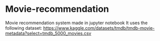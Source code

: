 # Movie-recommendation
Movie recommendation system made in jupyter notebook
It uses the following dataset: <link>https://www.kaggle.com/datasets/tmdb/tmdb-movie-metadata?select=tmdb_5000_movies.csv</link>
